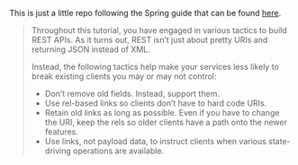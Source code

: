 This is just a little repo following the Spring guide that can be found [here](https://spring.io/guides/tutorials/rest).



> Throughout this tutorial, you have engaged in various tactics to build REST APIs. As it turns out, REST isn’t just about pretty URIs and returning JSON instead of XML.
>
> Instead, the following tactics help make your services less likely to break existing clients you may or may not control:
>
>    - Don’t remove old fields. Instead, support them.
>    - Use rel-based links so clients don’t have to hard code URIs.
>    - Retain old links as long as possible. Even if you have to change the URI, keep the rels so older clients have a path onto the newer features.
>    - Use links, not payload data, to instruct clients when various state-driving operations are available.

